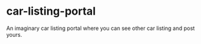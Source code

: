 # car-listing-portal
An imaginary car listing portal where you can see other car listing and post yours.
